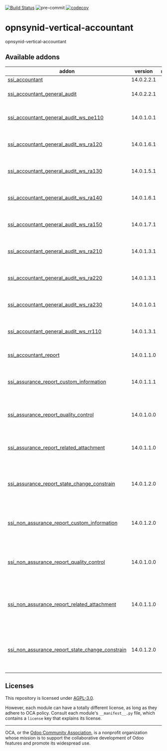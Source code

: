 [![Build Status](https://travis-ci.com/open-synergy/opnsynid-vertical-accountant.svg?branch=14.0)](https://travis-ci.com/open-synergy/opnsynid-vertical-accountant)
![pre-commit](https://github.com/open-synergy/opnsynid-vertical-accountant/actions/workflows/pre-commit.yml/badge.svg)
[![codecov](https://codecov.io/gh/open-synergy/opnsynid-vertical-accountant/branch/14.0/graph/badge.svg)](https://codecov.io/gh/open-synergy/opnsynid-vertical-accountant)

<!-- /!\ do not modify above this line -->

# opnsynid-vertical-accountant

opnsynid-vertical-accountant

<!-- /!\ do not modify below this line -->

<!-- prettier-ignore-start -->

[//]: # (addons)

Available addons
----------------
addon | version | maintainers | summary
--- | --- | --- | ---
[ssi_accountant](ssi_accountant/) | 14.0.2.2.1 |  | Accountant
[ssi_accountant_general_audit](ssi_accountant_general_audit/) | 14.0.2.2.1 |  | Accountant General Audit
[ssi_accountant_general_audit_ws_pe110](ssi_accountant_general_audit_ws_pe110/) | 14.0.1.0.1 |  | General Audit Worksheet PE.110
[ssi_accountant_general_audit_ws_ra120](ssi_accountant_general_audit_ws_ra120/) | 14.0.1.6.1 |  | General Audit Worksheet RA.120
[ssi_accountant_general_audit_ws_ra130](ssi_accountant_general_audit_ws_ra130/) | 14.0.1.5.1 |  | General Audit Worksheet RA.130
[ssi_accountant_general_audit_ws_ra140](ssi_accountant_general_audit_ws_ra140/) | 14.0.1.6.1 |  | General Audit Worksheet RA.140
[ssi_accountant_general_audit_ws_ra150](ssi_accountant_general_audit_ws_ra150/) | 14.0.1.7.1 |  | General Audit Worksheet RA.150
[ssi_accountant_general_audit_ws_ra210](ssi_accountant_general_audit_ws_ra210/) | 14.0.1.3.1 |  | General Audit Worksheet RA.210
[ssi_accountant_general_audit_ws_ra220](ssi_accountant_general_audit_ws_ra220/) | 14.0.1.3.1 |  | General Audit Worksheet RA.220
[ssi_accountant_general_audit_ws_ra230](ssi_accountant_general_audit_ws_ra230/) | 14.0.1.0.1 |  | General Audit Worksheet RA.230
[ssi_accountant_general_audit_ws_rr110](ssi_accountant_general_audit_ws_rr110/) | 14.0.1.3.1 |  | General Audit Worksheet RR.110
[ssi_accountant_report](ssi_accountant_report/) | 14.0.1.1.0 |  | Manage Accountant Report
[ssi_assurance_report_custom_information](ssi_assurance_report_custom_information/) | 14.0.1.1.1 |  | Assurance Report + Custom Information Integration
[ssi_assurance_report_quality_control](ssi_assurance_report_quality_control/) | 14.0.1.0.0 |  | Assurance Report - Quality Control Integration
[ssi_assurance_report_related_attachment](ssi_assurance_report_related_attachment/) | 14.0.1.1.0 |  | Assurance Report - Related Attachment Integration
[ssi_assurance_report_state_change_constrain](ssi_assurance_report_state_change_constrain/) | 14.0.1.2.0 |  | Assurance Report + State Change Constrain Integration
[ssi_non_assurance_report_custom_information](ssi_non_assurance_report_custom_information/) | 14.0.1.2.0 |  | Non-Assurance Report + Custom Information Integration
[ssi_non_assurance_report_quality_control](ssi_non_assurance_report_quality_control/) | 14.0.1.0.0 |  | Non Assurance Report - Quality Control Integration
[ssi_non_assurance_report_related_attachment](ssi_non_assurance_report_related_attachment/) | 14.0.1.1.0 |  | Accountant Non Assurance Report - Related Attachment Integration
[ssi_non_assurance_report_state_change_constrain](ssi_non_assurance_report_state_change_constrain/) | 14.0.1.2.0 |  | Non Assurance Report + State Change Constrain Integration

[//]: # (end addons)

<!-- prettier-ignore-end -->

## Licenses

This repository is licensed under [AGPL-3.0](LICENSE).

However, each module can have a totally different license, as long as they adhere to OCA
policy. Consult each module's `__manifest__.py` file, which contains a `license` key
that explains its license.

----

OCA, or the [Odoo Community Association](http://odoo-community.org/), is a nonprofit
organization whose mission is to support the collaborative development of Odoo features
and promote its widespread use.
